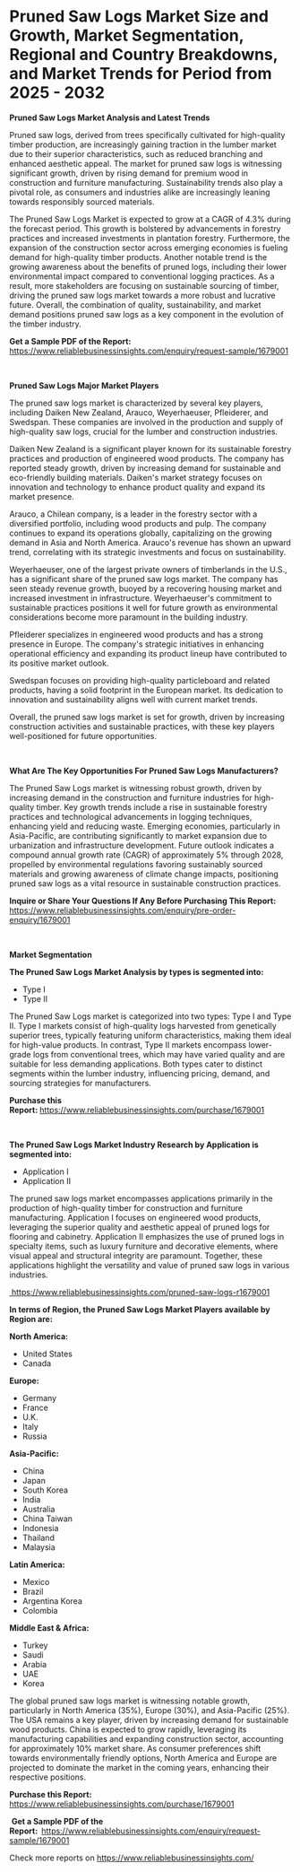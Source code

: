 <p><h1>Pruned Saw Logs Market Size and Growth, Market Segmentation, Regional and Country Breakdowns, and Market Trends for Period from 2025 -  2032</h1></p><p><strong>Pruned Saw Logs Market Analysis and Latest Trends</strong></p>
<p><p>Pruned saw logs, derived from trees specifically cultivated for high-quality timber production, are increasingly gaining traction in the lumber market due to their superior characteristics, such as reduced branching and enhanced aesthetic appeal. The market for pruned saw logs is witnessing significant growth, driven by rising demand for premium wood in construction and furniture manufacturing. Sustainability trends also play a pivotal role, as consumers and industries alike are increasingly leaning towards responsibly sourced materials.</p><p>The Pruned Saw Logs Market is expected to grow at a CAGR of 4.3% during the forecast period. This growth is bolstered by advancements in forestry practices and increased investments in plantation forestry. Furthermore, the expansion of the construction sector across emerging economies is fueling demand for high-quality timber products. Another notable trend is the growing awareness about the benefits of pruned logs, including their lower environmental impact compared to conventional logging practices. As a result, more stakeholders are focusing on sustainable sourcing of timber, driving the pruned saw logs market towards a more robust and lucrative future. Overall, the combination of quality, sustainability, and market demand positions pruned saw logs as a key component in the evolution of the timber industry.</p></p>
<p><strong>Get a Sample PDF of the Report:&nbsp;</strong> <a href="https://www.reliablebusinessinsights.com/enquiry/request-sample/1679001?utm_campaign=3325&utm_medium=2&utm_source=Github&utm_content=ia&utm_term=24032025&utm_id=pruned-saw-logs">https://www.reliablebusinessinsights.com/enquiry/request-sample/1679001</a></p>
<p>&nbsp;</p>
<p><strong>Pruned Saw Logs Major Market Players</strong></p>
<p><p>The pruned saw logs market is characterized by several key players, including Daiken New Zealand, Arauco, Weyerhaeuser, Pfleiderer, and Swedspan. These companies are involved in the production and supply of high-quality saw logs, crucial for the lumber and construction industries.</p><p>Daiken New Zealand is a significant player known for its sustainable forestry practices and production of engineered wood products. The company has reported steady growth, driven by increasing demand for sustainable and eco-friendly building materials. Daiken's market strategy focuses on innovation and technology to enhance product quality and expand its market presence.</p><p>Arauco, a Chilean company, is a leader in the forestry sector with a diversified portfolio, including wood products and pulp. The company continues to expand its operations globally, capitalizing on the growing demand in Asia and North America. Arauco's revenue has shown an upward trend, correlating with its strategic investments and focus on sustainability.</p><p>Weyerhaeuser, one of the largest private owners of timberlands in the U.S., has a significant share of the pruned saw logs market. The company has seen steady revenue growth, buoyed by a recovering housing market and increased investment in infrastructure. Weyerhaeuser's commitment to sustainable practices positions it well for future growth as environmental considerations become more paramount in the building industry.</p><p>Pfleiderer specializes in engineered wood products and has a strong presence in Europe. The company's strategic initiatives in enhancing operational efficiency and expanding its product lineup have contributed to its positive market outlook. </p><p>Swedspan focuses on providing high-quality particleboard and related products, having a solid footprint in the European market. Its dedication to innovation and sustainability aligns well with current market trends.</p><p>Overall, the pruned saw logs market is set for growth, driven by increasing construction activities and sustainable practices, with these key players well-positioned for future opportunities.</p></p>
<p>&nbsp;</p>
<p><strong>What Are The Key Opportunities For Pruned Saw Logs Manufacturers?</strong></p>
<p><p>The Pruned Saw Logs market is witnessing robust growth, driven by increasing demand in the construction and furniture industries for high-quality timber. Key growth trends include a rise in sustainable forestry practices and technological advancements in logging techniques, enhancing yield and reducing waste. Emerging economies, particularly in Asia-Pacific, are contributing significantly to market expansion due to urbanization and infrastructure development. Future outlook indicates a compound annual growth rate (CAGR) of approximately 5% through 2028, propelled by environmental regulations favoring sustainably sourced materials and growing awareness of climate change impacts, positioning pruned saw logs as a vital resource in sustainable construction practices.</p></p>
<p><strong>Inquire or Share Your Questions If Any Before Purchasing This Report:</strong> <a href="https://www.reliablebusinessinsights.com/enquiry/pre-order-enquiry/1679001?utm_campaign=3325&utm_medium=2&utm_source=Github&utm_content=ia&utm_term=24032025&utm_id=pruned-saw-logs">https://www.reliablebusinessinsights.com/enquiry/pre-order-enquiry/1679001</a></p>
<p>&nbsp;</p>
<p><strong>Market Segmentation</strong></p>
<p><strong>The Pruned Saw Logs Market Analysis by types is segmented into:</strong></p>
<p><ul><li>Type I</li><li>Type II</li></ul></p>
<p><p>The Pruned Saw Logs market is categorized into two types: Type I and Type II. Type I markets consist of high-quality logs harvested from genetically superior trees, typically featuring uniform characteristics, making them ideal for high-value products. In contrast, Type II markets encompass lower-grade logs from conventional trees, which may have varied quality and are suitable for less demanding applications. Both types cater to distinct segments within the lumber industry, influencing pricing, demand, and sourcing strategies for manufacturers.</p></p>
<p><strong>Purchase this Report:&nbsp;</strong><a href="https://www.reliablebusinessinsights.com/purchase/1679001?utm_campaign=3325&utm_medium=2&utm_source=Github&utm_content=ia&utm_term=24032025&utm_id=pruned-saw-logs">https://www.reliablebusinessinsights.com/purchase/1679001</a></p>
<p>&nbsp;</p>
<p><strong>The Pruned Saw Logs Market Industry Research by Application is segmented into:</strong></p>
<p><ul><li>Application I</li><li>Application II</li></ul></p>
<p><p>The pruned saw logs market encompasses applications primarily in the production of high-quality timber for construction and furniture manufacturing. Application I focuses on engineered wood products, leveraging the superior quality and aesthetic appeal of pruned logs for flooring and cabinetry. Application II emphasizes the use of pruned logs in specialty items, such as luxury furniture and decorative elements, where visual appeal and structural integrity are paramount. Together, these applications highlight the versatility and value of pruned saw logs in various industries.</p></p>
<p><a href="https://www.reliablebusinessinsights.com/pruned-saw-logs-r1679001?utm_campaign=3325&utm_medium=2&utm_source=Github&utm_content=ia&utm_term=24032025&utm_id=pruned-saw-logs">&nbsp;https://www.reliablebusinessinsights.com/pruned-saw-logs-r1679001</a></p>
<p><strong>In terms of Region, the Pruned Saw Logs Market Players available by Region are:</strong></p>
<p>
    <p> <strong> North America: </strong>
        <ul>
            <li>United States</li>
            <li>Canada</li>
        </ul>
        </p> 
    <p> <strong> Europe: </strong>
        <ul>
            <li>Germany</li>
            <li>France</li>
            <li>U.K.</li>
            <li>Italy</li>
            <li>Russia</li>
        </ul>
        </p> 
    <p> <strong> Asia-Pacific: </strong>
        <ul>
            <li>China</li>
            <li>Japan</li>
            <li>South Korea</li>
            <li>India</li>
            <li>Australia</li>
            <li>China Taiwan</li>
            <li>Indonesia</li>
            <li>Thailand</li>
            <li>Malaysia</li>
        </ul>
        </p> 
    <p> <strong> Latin America: </strong>
        <ul>
            <li>Mexico</li>
            <li>Brazil</li>
            <li>Argentina Korea</li>
            <li>Colombia</li>
        </ul>
        </p> 
    <p> <strong> Middle East & Africa: </strong>
        <ul>
            <li>Turkey</li>
            <li>Saudi</li>
            <li>Arabia</li>
            <li>UAE</li>
            <li>Korea</li>
        </ul>
    </p>
    </p>
<p><p>The global pruned saw logs market is witnessing notable growth, particularly in North America (35%), Europe (30%), and Asia-Pacific (25%). The USA remains a key player, driven by increasing demand for sustainable wood products. China is expected to grow rapidly, leveraging its manufacturing capabilities and expanding construction sector, accounting for approximately 10% market share. As consumer preferences shift towards environmentally friendly options, North America and Europe are projected to dominate the market in the coming years, enhancing their respective positions.</p></p>
<p><strong>Purchase this Report: </strong><a href="https://www.reliablebusinessinsights.com/purchase/1679001?utm_campaign=3325&utm_medium=2&utm_source=Github&utm_content=ia&utm_term=24032025&utm_id=pruned-saw-logs">https://www.reliablebusinessinsights.com/purchase/1679001</a></p>
<p>&nbsp;<strong>Get a Sample PDF of the Report:&nbsp;&nbsp;</strong><a href="https://www.reliablebusinessinsights.com/enquiry/request-sample/1679001?utm_campaign=3325&utm_medium=2&utm_source=Github&utm_content=ia&utm_term=24032025&utm_id=pruned-saw-logs">https://www.reliablebusinessinsights.com/enquiry/request-sample/1679001</a></p>
<p><strong></strong></p>
<p>Check more reports on <a href="https://www.reliablebusinessinsights.com/?utm_campaign=3325&utm_medium=2&utm_source=Github&utm_content=ia&utm_term=24032025&utm_id=pruned-saw-logs">https://www.reliablebusinessinsights.com/</a></p>